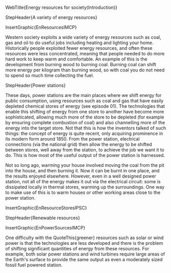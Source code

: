 WebTitle{Energy resources for society(Introduction)}

StepHeader{A variety of energy resources}

InsertGraphic{EnResourcesIMCP}

Western society exploits a wide variety of energy resources such as coal, gas and oil to do useful jobs including heating and lighting your home. Historically people exploited fewer energy resources, and often these resources were less concentrated, meaning that people needed to do more hard work to keep warm and comfortable. An example of this is the development from burning wood to burning coal. Burning coal can shift more energy per kilogram than burning wood, so with coal you do not need to spend so much time collecting the fuel.

StepHeader{Power stations}

These days, power stations are the main places where we shift energy for public consumption, using resources such as coal and gas that have easily depleted chemical stores of energy (see episode 01). The technologies that enable this shifting of energy from one store to another have become more sophisticated, allowing much more of the store to be depleted (for example by ensuring complete combustion of coal) and also channelling more of the energy into the target store. Not that this is how the inventors talked of such things: the concept of energy is quite recent, only acquiring prominence in its modern form around 1850. From the power station, electrical connections (via the national grid) then allow the energy to be shifted between stores, well away from the station, to achieve the job we want it to do. This is how most of the useful output of the power station is harnessed.

Not so long ago, warming your house involved moving the coal from the pit into the house, and then burning it. Now it can be burnt in one place, and the results enjoyed elsewhere. However, even in a well designed power station, not all of the energy makes it out via the electrical circuit: some is dissipated locally in thermal stores, warming up the surroundings. One way to make use of this is to warm houses or other working areas close to the power station.

InsertGraphic{EnResourceStoresIPSC}


StepHeader{Renewable resources}

InsertGraphic{EnPowerSourcesIMCP}

One difficulty with the QuoteThis{greener} resources such as solar or wind power is that the technologies are less developed and there is the problem of shifting significant quantities of energy from these resources. For example, both solar power stations and wind turbines require large areas of the Earth's surface to provide the same output as even a moderately sized fossil fuel powered station.
